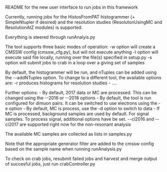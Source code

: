 README for the new user interface to run jobs in this framework

Currently, running jobs for the HistosFromPAT histogrammer (+ SimpleNtupler if desired) and the resolution studies (ResolutonUsingMC and ResolutionAtZ modules) is supported. 

Everything is steered through runAnalyis.py

The tool supports three basic modes of operation:
	-w option will create a CMSSW config (cmssw_cfg.py), but will not execute anything
	-l option will execute said file locally, running over the file(s) specified in setup.py 
	-s option will submit jobs to crab in a loop over a giving set of samples

By default, the histogrammer will be run, and nTuples can be added using the --addNTuples option. To change to a different tool, the available options are:
	-r produces histograms for resolution studies
	- ....

Further options:
	- By default, 2017 data or MC are processed. This can be changed using the --2016 or --2018 options
	- By default, the tool is run configured for dimuon pairs. It can be switched to use electrons using the -e option
	- By default, MC is process, use the -d option to switch to data
	- If MC is processed, background samples are used by default. For signal samples. To process signal, additional options have be set. --ci2016 and --ci2017 are supported right now for the non-resonant analysis
	
The available MC samples are collected as lists in samples.py 

Note that the appropriate generator filter are added to the cmssw config based on the sample name when running runAnalysis.py 

To check on crab jobs, resubmit failed jobs and harvest and merge output of succesful jobs, just run crabController.py
 
